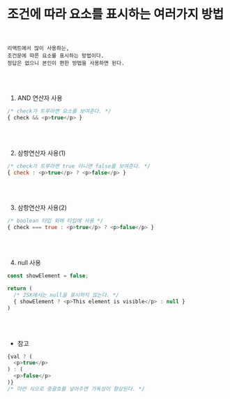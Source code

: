 # 조건에 따라 요소를 표시하는 여러가지 방법

<br />

```
리액트에서 많이 사용하는,
조건문에 따른 요소를 표시하는 방법이다.
정답은 없으니 본인이 편한 방법을 사용하면 된다.
```

<br /><br />

1. AND 연산자 사용
```javascript
/* check가 트루라면 요소를 보여준다. */
{ check && <p>true</p> }
```

<br /><br />

2. 삼항연산자 사용(1)
```javascript
/* check가 트루라면 true 아니면 false를 보여준다. */
{ check : <p>true</p> ? <p>false</p> }
```

<br /><br />

3. 삼항연산자 사용(2)
```javascript
/* boolean 타입 외에 타입에 사용 */
{ check === true : <p>true</p> ? <p>false</p> }
```

<br /><br />

4. null 사용
```javascript
const showElement = false;

return (
  /* JSX에서는 null을 표시하지 않는다. */
  { showElement ? <p>This element is visible</p> : null }
)
```

<br /><br />

* 참고
```javascript
{val ? (
  <p>true</p>
) : (
  <p>false</p>
)}
/* 이런 식으로 중괄호를 넣어주면 가독성이 향상된다. */
```
